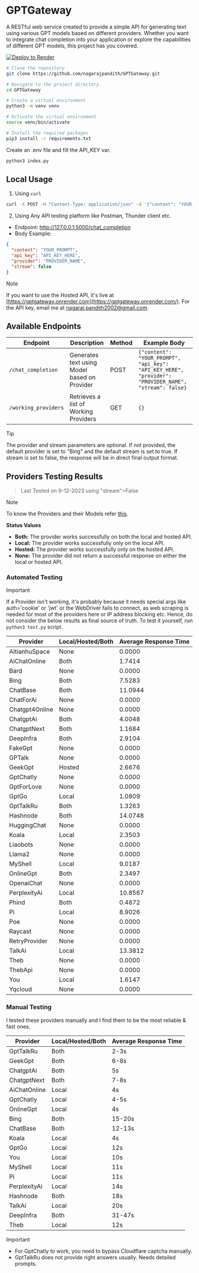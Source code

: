 # GPTGateway

A RESTful web service created to provide a simple API for generating text using various GPT models based on different providers. Whether you want to integrate chat completion into your application or explore the capabilities of different GPT models, this project has you covered.

[![Deploy to Render](https://render.com/images/deploy-to-render-button.svg)](https://render.com/deploy?repo=https://github.com/nagarajpandith/GPTGateway)

```bash
# Clone the repository
git clone https://github.com/nagarajpandith/GPTGateway.git

# Navigate to the project directory
cd GPTGateway

# Create a virtual environment
python3 -m venv venv

# Activate the virtual environment
source venv/bin/activate

# Install the required packages
pip3 install -r requirements.txt
```

Create an .env file and fill the API_KEY var.

```bash
python3 index.py
```

## Local Usage

1. Using `curl`

```bash
curl -X POST -H "Content-Type: application/json" -d '{"content": "YOUR_PROMPT", "api_key":"API_KEY_HERE", "provider": "PROVIDER_NAME", "stream": false}' http://127.0.0.1:5000/chat_completion
```

2. Using Any API testing platform like Postman, Thunder client etc.

- Endpoint: http://127.0.0.1:5000/chat_completion
- Body Example:

```json
{
  "content": "YOUR_PROMPT",
  "api_key": "API_KEY_HERE",
  "provider": "PROVIDER_NAME",
  "stream": false
}
```

> [!NOTE]
> If you want to use the Hosted API, it's live at [https://gptgateway.onrender.com](https://gptgateway.onrender.com/). For the API key, email me at [nagaraj.pandith2002@gmail.com](mailto:nagaraj.pandith2002@gmail.com).

## Available Endpoints

| Endpoint             | Description                                  | Method | Example Body                                                                                          |
| -------------------- | -------------------------------------------- | ------ | ----------------------------------------------------------------------------------------------------- |
| `/chat_completion`   | Generates text using Model based on Provider | POST   | `{"content": "YOUR_PROMPT", "api_key": "API_KEY_HERE", "provider": "PROVIDER_NAME", "stream": false}` |
| `/working_providers` | Retrieves a list of Working Providers        | GET    | `{}`                                                                                                  |

> [!TIP]
> The provider and stream parameters are optional. If not provided, the default provider is set to "Bing" and the default stream is set to true. If stream is set to false, the response will be in direct final output format.

## Providers Testing Results

> Last Tested on 9-12-2023 using "stream"=False

> [!NOTE]
> To know the Providers and their Models refer [this](https://github.com/xtekky/gpt4free?tab=readme-ov-file#-providers-and-models).

**Status Values**

- **Both:** The provider works successfully on both the local and hosted API.
- **Local:** The provider works successfully only on the local API.
- **Hosted:** The provider works successfully only on the hosted API.
- **None:** The provider did not return a successful response on either the local or hosted API.

### Automated Testing

> [!IMPORTANT]  
> If a Provider isn't working, it's probably because it needs special args like auth='cookie' or 'jwt' or the WebDriver fails to connect, as web scraping is needed for most of the providers here or IP address blocking etc. Hence, do not consider the below results as final source of truth. To test it yourself, run `python3 test.py` script.

| Provider       | Local/Hosted/Both | Average Response Time |
| -------------- | ----------------- | --------------------- |
| AItianhuSpace  | None              | 0.0000                |
| AiChatOnline   | Both              | 1.7414                |
| Bard           | None              | 0.0000                |
| Bing           | Both              | 7.5283                |
| ChatBase       | Both              | 11.0944               |
| ChatForAi      | None              | 0.0000                |
| Chatgpt4Online | None              | 0.0000                |
| ChatgptAi      | Both              | 4.0048                |
| ChatgptNext    | Both              | 1.1684                |
| DeepInfra      | Both              | 2.9104                |
| FakeGpt        | None              | 0.0000                |
| GPTalk         | None              | 0.0000                |
| GeekGpt        | Hosted            | 2.6676                |
| GptChatly      | None              | 0.0000                |
| GptForLove     | None              | 0.0000                |
| GptGo          | Local             | 1.0809                |
| GptTalkRu      | Both              | 1.3263                |
| Hashnode       | Both              | 14.0748               |
| HuggingChat    | None              | 0.0000                |
| Koala          | Local             | 2.3503                |
| Liaobots       | None              | 0.0000                |
| Llama2         | None              | 0.0000                |
| MyShell        | Local             | 9.0187                |
| OnlineGpt      | Both              | 2.3497                |
| OpenaiChat     | None              | 0.0000                |
| PerplexityAi   | Local             | 10.8567               |
| Phind          | Both              | 0.4872                |
| Pi             | Local             | 8.9026                |
| Poe            | None              | 0.0000                |
| Raycast        | None              | 0.0000                |
| RetryProvider  | None              | 0.0000                |
| TalkAi         | Local             | 13.3812               |
| Theb           | None              | 0.0000                |
| ThebApi        | None              | 0.0000                |
| You            | Local             | 1.6147                |
| Yqcloud        | None              | 0.0000                |

### Manual Testing

I tested these providers manually and I find them to be the most reliable & fast ones.

| Provider     | Local/Hosted/Both | Average Response Time |
| ------------ | ----------------- | --------------------- |
| GptTalkRu    | Both              | 2-3s                  |
| GeekGpt      | Both              | 6-8s                  |
| ChatgptAi    | Both              | 5s                    |
| ChatgptNext  | Both              | 7-8s                  |
| AiChatOnline | Local             | 4s                    |
| GptChatly    | Local             | 4-5s                  |
| OnlineGpt    | Local             | 4s                    |
| Bing         | Both              | 15-20s                |
| ChatBase     | Both              | 12-13s                |
| Koala        | Local             | 4s                    |
| GptGo        | Local             | 12s                   |
| You          | Local             | 10s                   |
| MyShell      | Local             | 11s                   |
| Pi           | Local             | 11s                   |
| PerplexityAi | Local             | 14s                   |
| Hashnode     | Both              | 18s                   |
| TalkAi       | Local             | 20s                   |
| DeepInfra    | Both              | 31-47s                |
| Theb         | Local             | 12s                   |

> [!IMPORTANT]
>
> - For GptChatly to work, you need to bypass Cloudflare captcha manually.
> - GptTalkRu does not provide right answers usually. Needs detailed prompts.
